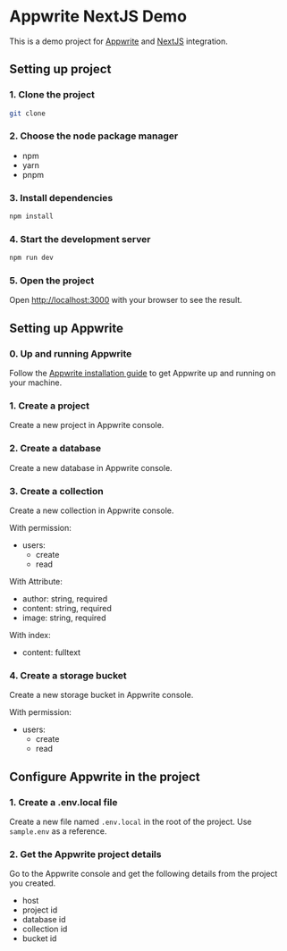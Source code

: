 # Appwrite NextJS Demo

This is a demo project for [Appwrite](https://appwrite.io) and [NextJS](https://nextjs.org/) integration.

## Setting up project

### 1. Clone the project

```bash
git clone 
```

### 2. Choose the node package manager

- npm
- yarn
- pnpm


### 3. Install dependencies

```bash
npm install
```

### 4. Start the development server

```bash
npm run dev
```

### 5. Open the project

Open [http://localhost:3000](http://localhost:3000) with your browser to see the result.


## Setting up Appwrite

### 0. Up and running Appwrite

Follow the [Appwrite installation guide](https://appwrite.io/docs/installation) to get Appwrite up and running on your machine.

### 1. Create a project

Create a new project in Appwrite console.

### 2. Create a database

Create a new database in Appwrite console.

### 3. Create a collection

Create a new collection in Appwrite console.

With permission:
  - users:
    - create
    - read

With Attribute:
  - author: string, required
  - content: string, required
  - image: string, required

With index:
  - content: fulltext

### 4. Create a storage bucket

Create a new storage bucket in Appwrite console.

With permission:
  - users:
    - create
    - read

## Configure Appwrite in the project

### 1. Create a .env.local file

Create a new file named `.env.local` in the root of the project.
Use `sample.env` as a reference.

### 2. Get the Appwrite project details

Go to the Appwrite console and get the following details from the project you created.

- host
- project id
- database id
- collection id
- bucket id
